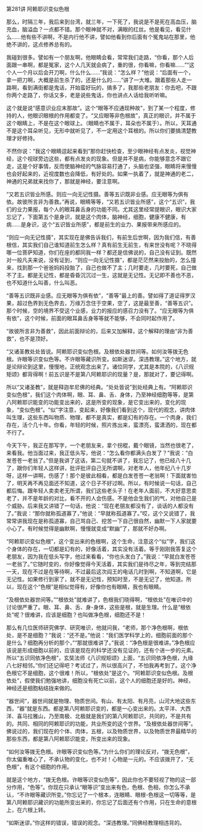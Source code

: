 第281讲 阿赖耶识变似色根

那么，时隔三年，我后来到台湾，就三年，一下死了，我说是不是死在高血压，脑充血，脑溢血？一点都不错。那个眼神就不对，满眼的红丝。他是看见，看见什么……他有些不讲啊，不是内行他不讲，譬如他看到你后面有个冤鬼站在那里，他绝不讲的，这点修养总有的。

我碰到很多。譬如有一个朋友啊，他眼睛会看，常常我们走路，“你看，那个人后面跟一串啊，都是冤家，这个人几天就会病了，重的很，你看嘛，你看嘛……”“这个人一个月以后会开刀啊，什么什么……”我说：“怎么样？”他说：“后面有一个，拿一把刀啊，大概是前生杀了的，还是什么的……”讲了一大堆。跟着那些人走一路啊，看到满街都是鬼话，开始蛮好玩的，搞多了，我那些老朋友：你去吧，不跟你两个走路了，你话又多，老是说些鬼话，你也讲点人话给我听听嘛。

这个就是说“感意识业应末那故”。这个“眼等不应通现种故”，到了某一个程度，修持的人，他眼识眼根的作用都变了。“又应眼等非色根故”，真正的眼识，并不属于这个眼睛上，不是在这个眼球上。（眼睛也不属于，耳朵也不属于）。所以，天耳通不是这个耳朵听见，无形中就听见了，不一定用这个耳根的。所以你们要搞清楚教理才好修持。

不然你说：“我这个眼睛逗起来看到”那你赶快检查，至少眼神经有点发炎，视觉神经，这个视球旁边这些，都有点发炎的现象。但是并不是病，你能够意念不跟它走，这是个好事情，反而使脑神经的气脉容易打通了，头脑也坚强，眼睛将来慢慢也会好起来的，近视度数也会降低，有好处的。如果一执着了，就是神通的老二，神通的兄弟就来找你了，那就是神经，要注意啊。

“又若五识皆业所感。则应一向无记性摄。善等五识既非业感。应无眼等为俱有依。故彼所言非为善救。”再说，眼睛等等，“又若五识皆业所感”，这个“五识”，我们的业力果报，每个人的眼耳鼻舌身的功能不同。尤其这里经常提眼识，眼识大家忘记了，下面第五个是身识，就是这个肉体，脑神经，细胞，健康不健康，有病……是身识，这个“五识皆业所感”，都是前生的业力、果报带来所感应的。

“则应一向无记性摄”，其实现在是佛告诉我们，有前生后世啊，因为我们信，有善根信，其实我们自己谁知道前生怎么样？真有前生无前生，有来世没有呢？不晓得哪一位菩萨知道，你们在座的都同我一样？都还是信佛说的，自己没有证到。既然对一般凡夫来说，没有证到，“则应一向无记性摄”，都是茫茫然来投胎的，怎么撞来，找到那一个爸爸妈妈投胎了，自己也做不了主；几时要走，几时要死，自己做不了主。都是无记性，都是昏昏沉沉过一生，这就是无记性。无记即不善也不恶，也不知道什么叫善，什么叫恶。

“善等五识既非业感。应无眼等为俱有依”，“善等”最上的善。譬如得了道证得罗汉果，超过色界到无色界去，万缘万念住于空果，空了，这是最至善，“善等五识”。那个时候，空的境界不受这个业感，业力的报应的感召力没有了。“应无眼等为俱有依”，这个时候，前面的眼耳鼻舌身等等就不能够，不会同时起作用了。

“故彼所言非为善救”，因此前面辩论的，后来又加解释，这个解释的理由“非为善救”，也不是顶好。

“又诸圣教处处皆说。阿赖耶识变似色根。及根依处器世间等。如何汝等拨无色根。许眼等识变似色等。不许眼等藏识所变。如斯迷谬。深违教理。”这个地方，就是论辩论到这里，慢慢地，正统观念出来了。诸位同学，尤其是本院的，《八识规矩颂》都背得啊！前五识是不是第八阿赖耶识的现量？是，那就对了，要记得啊。

所以“又诸圣教”，就是释迦牟尼佛的经典。“处处皆说”到处经典上有。“阿赖耶识变似色根”，我们这个肉体啊，眼、耳、鼻、舌、身体，乃至神经细胞等等，是第八阿赖耶识能变的功能变出来的，这是所变的现象，是它变出来的，变化的现象，“变似色根”。“似”字注意，变起来，好像我们看到这个，现代的观念，讲肉体叫生理，这些东西叫物质、物理，都不是真实，都是幻有的存在。一个肉身，我们存在，活个几十年。你看，年轻的时候，照片拣出来，蛮漂亮，蛮潇洒的，现在都不行了。

今天下午，我正在那写字，一个老朋友来，拿个拐棍，戴个眼镜，当然也很老了，来看我。他当面过来，我正低头写，他说：“怎么看你都满头白发了？”我说：“白发苍苍一老翁了。”但是我讲了这话，第二句就不讲了，我忘记了，他已经八十几了，跟你们年轻人这样讲，批评批评自己无所谓啊，对老年人，他年纪八十几岁呀，这样一讲啊，伤感了！那个是彼此相看，都是白发苍苍一老翁啊！下面就害怕了，明天再不再见面还不知道，这个日子不好过啊。所以，有时候说一句话，自己都后悔。跟年轻人卖卖老无所谓，我们这些老头子！在老年人面前，不大好意思卖老了，并不是年龄的对比，看不开的人会伤感。不是他会生我们的气，对他自己是个威胁。后来我又讲错了一句话，他说：“现在老朋友都没有了，谈话的人都没有了。”我说：“那你就称孤道寡了，”他说：“早就称孤道寡了。”哎，这个又说错了，我常常讲我现在是称孤道寡，自己骂自己、挖苦一下自己很自然，幽默一下人家就要小心了。有时候觉得是幽默啊，慢慢就变成“默幽”了，那就不好办啊。

“阿赖耶识变似色根”，这个变出来的色根啊，这个生命，注意这个“似”字，我们这个身体的存在，一切都是幻有的，好像活着，其实没有活着。等于刚刚我答复这个老朋友，因为我在低头写字，他过来看看，“你也头发白了。”我说：“早就白发苍苍一老翁了。”它随时变的，你好像觉得今天活着，其实我们是待尽之年，等到完结那一天，现在不过是在等待啊，不过最后这次阎王的电话几时到啊，不知道啊，它是无记性。如果修行到家了，就不是无记性，预知时至，不是无记了，他知道。所以，现在这个“色根”是相似觉得有，好像你也有眼睛，我也有眼睛。

“及根依处器世间等。”“根依处”就难讲了，色根我们晓得啊，“根依处”在唯识中的讨论很严重了。眼、耳、鼻、舌、身-身体，这些是根，就是生理。什么是“根依处”呢？很难讲，应该是细胞？也叫做净色根，细胞还不是！

那么有几位医师研究佛学、研究唯识，他就问我，“老师，那个净色根啊，根依处，是不是细胞？”我说：“还不是。”他说：“我们医学科学上的，细胞前面的那个是什么？细胞再分析的那个，”“那就很难讲了。”我说：“净色根是很难讲。”净色根应该说是形成细胞以前的，应该是现在的科学还没有见证的，还有个进一步的元素。所以“五识同依净色根”，玄奘法师《八识规矩颂》上面，“五识同依净色根，九缘八七好相邻。”你们还记得吧？考试过了，所以很高兴了，不怕我再考到了。这个净色根它不是细胞，这个很难！所以，“根依处”是这个。“阿赖耶识变似色根。及根依处”，假使我们勉强地讲，细胞没有死亡以前，这个人的细胞还是好的。神经，神经还是细胞粘结拢来做的。

“器世间”，器世间就是物理、物质世间。有山、有太阳、有月亮，山河大地这些东西，“器”就是东西。都是第八阿赖耶识变的，都是一心变出来的。太平洋、大西洋、喜马拉雅山，乃至南极、北极就是我们的第八阿赖耶识，共同的，不是共有的。共同、相同的阿赖耶识的功能，共业所变的这个世界。“及根依处器世间等”。佛说过的，我们现在的个体、肉体，五根，以及物质世界，以及物质世界最精华的那些东西，都是第八阿赖耶识能变，所变出来的现象。

“如何汝等拨无色根。许眼等识变似色等。”为什么你们的理论反对，“拨无色根”，你太偏重唯心了，不承认物的变化，也不对！心物是一元的。不应该拨开了，“无色根”，有这个细胞的作用。

就是这个地方，“拨无色根。许眼等识变似色等”，因此你也不要轻视了物的这一部分作用，“色等”。你现在只承认“眼等识”变出来有色，色根、色相，你怎么不承认，“不许眼等藏识所变。”你忘记了一个根本，连眼睛、眼根-色根这一切等等，是第八阿赖耶识藏识的功能所变出来的，你忘记了后面还有个作用，只在生命的意根上，在六根上转。

“如斯迷谬。”你这样的错误，错误的观念。“深违教理。”同佛经教理相违背的。


